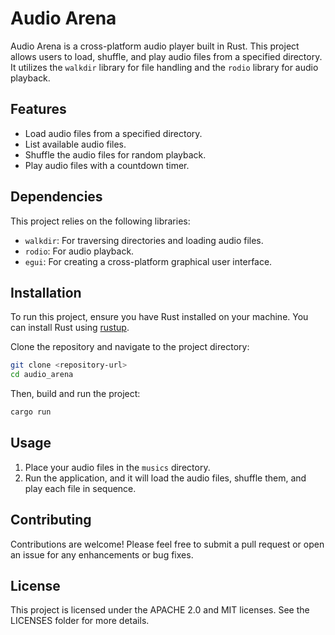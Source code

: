 # Audio Arena

Audio Arena is a cross-platform audio player built in Rust. This project allows users to load, shuffle, and play audio files from a specified directory. It utilizes the `walkdir` library for file handling and the `rodio` library for audio playback.

## Features

- Load audio files from a specified directory.
- List available audio files.
- Shuffle the audio files for random playback.
- Play audio files with a countdown timer.

## Dependencies

This project relies on the following libraries:

- `walkdir`: For traversing directories and loading audio files.
- `rodio`: For audio playback.
- `egui`: For creating a cross-platform graphical user interface.

## Installation

To run this project, ensure you have Rust installed on your machine. You can install Rust using [rustup](https://rustup.rs/).

Clone the repository and navigate to the project directory:

```bash
git clone <repository-url>
cd audio_arena
```

Then, build and run the project:

```bash
cargo run
```

## Usage

1. Place your audio files in the `musics` directory.
2. Run the application, and it will load the audio files, shuffle them, and play each file in sequence.

## Contributing

Contributions are welcome! Please feel free to submit a pull request or open an issue for any enhancements or bug fixes.

## License

This project is licensed under the APACHE 2.0 and MIT licenses. See the LICENSES folder for more details.
